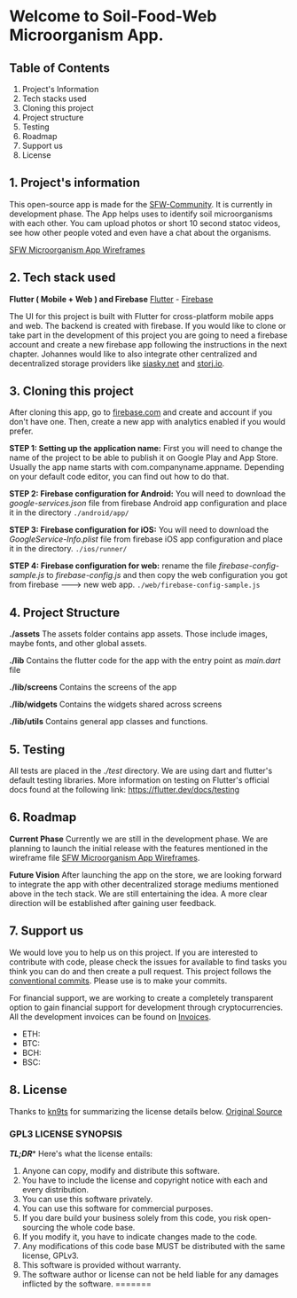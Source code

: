 # Welcome to Soil-Food-Web Microorganism App.

## Table of Contents

 1. Project's Information
 2. Tech stacks used
 3. Cloning this project
 4. Project structure
 5. Testing
 6. Roadmap
 7. Support us
 8. License

## 1. Project's information

This open-source app is made for the [SFW-Community](https://www.soilfoodweb.com/). It is currently in development phase. The App helps uses to identify soil microorganisms with each other. You cam upload photos or short 10 second statoc videos, see how other people voted and even have a chat about the organisms. 

[SFW Microorganism App Wireframes](https://drive.google.com/file/d/1a_gFOeLnrD9907lD4xzv-vF1aDkN3X6V/view?usp=sharing)

## 2. Tech stack used

**Flutter ( Mobile + Web ) and Firebase**
[Flutter](https://flutter.dev/) - [Firebase](https://firebase.google.com/)

The UI for this project is built with Flutter for cross-platform mobile apps and web. The backend is created with firebase. If you would like to clone or take part in the development of this project you are going to need a firebase account and create a new firebase app following the instructions in the next chapter. Johannes would like to also integrate other centralized and decentralized storage providers like [siasky.net](https://siasky.net/) and [storj.io](https://www.storj.io).

## 3. Cloning this project

After cloning this app, go to [firebase.com](https://firebase.com) and create and account if you don't have one. Then, create a new app with analytics enabled if you would prefer.

**STEP 1: Setting up the application name:**
First you will need to change the name of the project to be able to publish it on Google Play and App Store. Usually the app name starts with com.companyname.appname. Depending on your default code editor, you can find out how to do that.

**STEP 2: Firebase configuration for Android:**
You will need to download the *google-services.json* file from firebase Android app configuration  and place it in the directory
`./android/app/`

**STEP 3: Firebase configuration for iOS:**
You will need to download the *GoogleService-Info.plist* file from firebase iOS app configuration and place it in the directory.
`./ios/runner/`

**STEP 4: Firebase configuration for web:**
rename the file *firebase-config-sample.js* to *firebase-config.js* and then copy the web configuration you got from firebase ---> new web app.
`./web/firebase-config-sample.js`



## 4. Project Structure

**./assets**
The assets folder contains app assets. Those include images, maybe fonts, and other global assets.

**./lib**
Contains the flutter code for the app with the entry point as *main.dart* file

**./lib/screens**
Contains the screens of the app

**./lib/widgets**
Contains the widgets shared across screens

**./lib/utils**
Contains general app classes and functions.

## 5. Testing
All tests are placed in the *./test* directory. We are using dart and flutter's default testing libraries. More information on testing on Flutter's official docs found at the following link:
https://flutter.dev/docs/testing

## 6. Roadmap

**Current Phase**
Currently we are still in the development phase. We are planning to launch the initial release with the features mentioned in the wireframe file [SFW Microorganism App Wireframes](https://drive.google.com/file/d/1a_gFOeLnrD9907lD4xzv-vF1aDkN3X6V/view?usp=sharing).

**Future  Vision**
After launching the app on the store, we are looking forward to integrate the app with other decentralized storage mediums mentioned above in the tech stack. We are still entertaining the idea. A more clear direction will be established after gaining user feedback.


## 7. Support us

We would love you to help us on this project. If you are interested to contribute with code, please check the issues for available to find tasks you think you can do and then create a pull request. This project follows the [conventional commits](https://www.conventionalcommits.org/en/v1.0.0/). Please use is to make your commits. 

For financial support, we are working to create a completely transparent option to gain financial support for development through cryptocurrencies. All the development invoices can be found on [Invoices](https://docs.google.com/spreadsheets/d/165NP_1uvO7J4LWyUNuq9B9GrtpmxK9cLvNutP7BcJzU/edit?usp=sharing).
- ETH:
- BTC:
- BCH:
- BSC:


## 8. License

Thanks to [kn9ts](https://gist.github.com/kn9ts) for summarizing the license details below. [Original Source](https://gist.github.com/kn9ts/cbe95340d29fc1aaeaa5dd5c059d2e60)

### GPL3 LICENSE SYNOPSIS

**_TL;DR_*** Here's what the license entails:

1. Anyone can copy, modify and distribute this software.
2. You have to include the license and copyright notice with each and every distribution.
3. You can use this software privately.
4. You can use this software for commercial purposes.
5. If you dare build your business solely from this code, you risk open-sourcing the whole code base.
6. If you modify it, you have to indicate changes made to the code.
7. Any modifications of this code base MUST be distributed with the same license, GPLv3.
8. This software is provided without warranty.
9. The software author or license can not be held liable for any damages inflicted by the software.
=======
